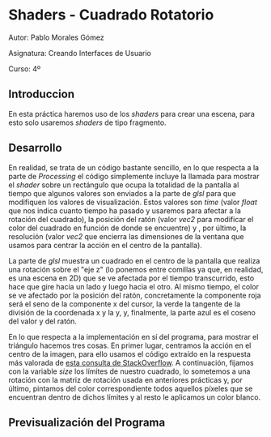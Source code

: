 # Shaders - Cuadrado Rotatorio

Autor: Pablo Morales Gómez

Asignatura: Creando Interfaces de Usuario

Curso: 4º

## Introduccion

En esta práctica haremos uso de los *shaders* para crear una escena, para esto solo usaremos *shaders* de tipo fragmento.


## Desarrollo

En realidad, se trata de un código bastante sencillo, en lo que respecta a la parte de *Processing* el código simplemente incluye la llamada para mostrar el *shader* sobre un rectángulo que ocupa la totalidad de la pantalla al tiempo que algunos valores son enviados a la parte de *glsl* para que modifiquen los valores de visualización. Estos valores son *time* (valor *float* que nos indica cuanto tiempo ha pasado y usaremos para afectar a la rotación del cuadrado), la posición del ratón (valor *vec2* para modificar el color del cuadrado en función de donde se encuentre) y , por último, la resolución (valor *vec2* que encierra las dimensiones de la ventana que usamos para centrar la acción en el centro de la pantalla).

La parte de *glsl* muestra un cuadrado en el centro de la pantalla que realiza una rotación sobre el "eje z" (lo ponemos entre comillas ya que, en realidad, es una escena en 2D) que se ve afectada por el tiempo transcurrido, esto hace que gire hacia un lado y luego hacia el otro. Al mismo tiempo, el color se ve afectado por la posición del ratón, concretamente la componente roja será el seno de la componente x del cursor, la verde la tangente de la división de la coordenada x y la y, y, finalmente, la parte azul es el coseno del valor y del ratón.

En lo que respecta a la implementación en sí del programa, para mostrar el triángulo hacemos tres cosas. En primer lugar, centramos la acción en el centro de la imagen, para ello usamos el código extraído en la respuesta más valorada de [esta consulta de StackOverflow](https://stackoverflow.com/questions/33837582/draw-centered-circle). A continuación, fijamos con la variable *size* los límites de nuestro cuadrado, lo sometemos a una rotación con la matriz de rotación usada en anteriores prácticas y, por último, pintamos del color correspondiente todos aquellos píxeles que se encuentran dentro de dichos límites y al resto le aplicamos un color blanco.


## Previsualización del Programa

